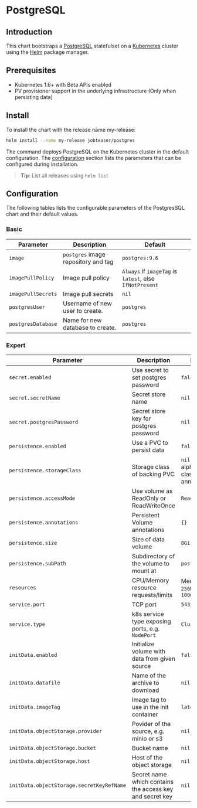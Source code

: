 # PostgreSQL

## Introduction
This chart bootstraps a [PostgreSQL](https://github.com/docker-library/postgres) statefulset on a [Kubernetes](https://kubernetes.io/) cluster using the [Helm](https://helm.sh/) package manager.

## Prerequisites
- Kubernetes 1.6+ with Beta APIs enabled
- PV provisioner support in the underlying infrastructure (Only when persisting data)

## Install
To install the chart with the release name my-release:
```sh
helm install --name my-release jobteaser/postgres
```
The command deploys PostgreSQL on the Kubernetes cluster in the default configuration. The [configuration](#configuration) section lists the parameters that can be configured during installation.
> **Tip**: List all releases using `helm list`


## Configuration
The following tables lists the configurable parameters of the PostgresSQL chart and their default values.

### Basic
| Parameter          | Description                         | Default                                                 |
| ---                | ---                                 | ---                                                     |
| `image`            | `postgres` image repository and tag | `postgres:9.6`                                          |
| `imagePullPolicy`  | Image pull policy                   | `Always` if `imageTag` is `latest`, else `IfNotPresent` |
| `imagePullSecrets` | Image pull secrets                  | `nil`                                                   |
| `postgresUser`     | Username of new user to create.     | `postgres`                                              |
| `postgresDatabase` | Name for new database to create.    | `postgres`                                              |

### Expert
| Parameter                                 | Description                                              | Default                                     |
| ---                                       | ---                                                      | ---                                         |
| `secret.enabled`                          | Use secret to set postgres password                      | `false`                                     |
| `secret.secretName`                       | Secret store name                                        | `nil`                                       |
| `secret.postgresPassword`                 | Secret store key for postgres password                   | `nil`                                       |
| `persistence.enabled`                     | Use a PVC to persist data                                | `false`                                     |
| `persistence.storageClass`                | Storage class of backing PVC                             | `nil` (uses alpha storage class annotation) |
| `persistence.accessMode`                  | Use volume as ReadOnly or ReadWriteOnce                  | `ReadWriteOnce`                             |
| `persistence.annotations`                 | Persistent Volume annotations                            | `{}`                                        |
| `persistence.size`                        | Size of data volume                                      | `8Gi`                                       |
| `persistence.subPath`                     | Subdirectory of the volume to mount at                   | `postgresql-db`                             |
| `resources`                               | CPU/Memory resource requests/limits                      | Memory: `256Mi`, CPU: `100m`                |
| `service.port`                            | TCP port                                                 | `5432`                                      |
| `service.type`                            | k8s service type exposing ports, e.g. `NodePort`         | `ClusterIP`                                 |
| `initData.enabled`                        | Initialize volume with data from given source            | `false`                                     |
| `initData.datafile`                       | Name of the archive to download                          | `nil`                                     |
| `initData.imageTag`                       | Image tag to use in the init container                   | `latest`                                    |
| `initData.objectStorage.provider`         | Povider of the source, e.g. minio or s3                  | `nil`                                     |
| `initData.objectStorage.bucket`           | Bucket name                                              | `nil`                                     |
| `initData.objectStorage.host`             | Host of the object storage                               | `nil`                                     |
| `initData.objectStorage.secretKeyRefName` | Secret name which contains the access key and secret key | `nil`                                     |


